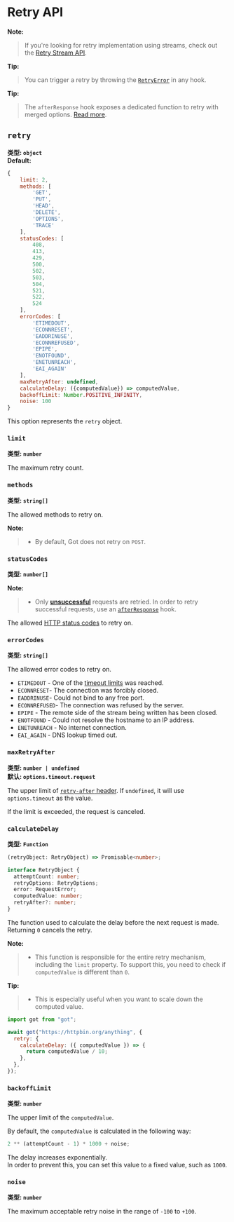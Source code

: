 # Retry API

**Note:**

> If you're looking for retry implementation using streams, check out the [Retry Stream API](3-streams.md#retry).

**Tip:**

> You can trigger a retry by throwing the [`RetryError`](8-errors.md#retryerror) in any hook.

**Tip:**

> The `afterResponse` hook exposes a dedicated function to retry with merged options. [Read more](9-hooks.md#afterresponse).

## `retry`

**类型: `object`**  
**Default:**

```js
{
	limit: 2,
	methods: [
		'GET',
		'PUT',
		'HEAD',
		'DELETE',
		'OPTIONS',
		'TRACE'
	],
	statusCodes: [
		408,
		413,
		429,
		500,
		502,
		503,
		504,
		521,
		522,
		524
	],
	errorCodes: [
		'ETIMEDOUT',
		'ECONNRESET',
		'EADDRINUSE',
		'ECONNREFUSED',
		'EPIPE',
		'ENOTFOUND',
		'ENETUNREACH',
		'EAI_AGAIN'
	],
	maxRetryAfter: undefined,
	calculateDelay: ({computedValue}) => computedValue,
	backoffLimit: Number.POSITIVE_INFINITY,
	noise: 100
}
```

This option represents the `retry` object.

### `limit`

**类型: `number`**

The maximum retry count.

### `methods`

**类型: `string[]`**

The allowed methods to retry on.

**Note:**

> - By default, Got does not retry on `POST`.

### `statusCodes`

**类型: `number[]`**

**Note:**

> - Only [**unsuccessful**](8-errors.md#) requests are retried. In order to retry successful requests, use an [`afterResponse`](9-hooks.md#afterresponse) hook.

The allowed [HTTP status codes](https://developer.mozilla.org/en-US/docs/Web/HTTP/Status) to retry on.

### `errorCodes`

**类型: `string[]`**

The allowed error codes to retry on.

- `ETIMEDOUT` - One of the [timeout limits](6-timeout.md) was reached.
- `ECONNRESET`- The connection was forcibly closed.
- `EADDRINUSE`- Could not bind to any free port.
- `ECONNREFUSED`- The connection was refused by the server.
- `EPIPE` - The remote side of the stream being written has been closed.
- `ENOTFOUND` - Could not resolve the hostname to an IP address.
- `ENETUNREACH` - No internet connection.
- `EAI_AGAIN` - DNS lookup timed out.

### `maxRetryAfter`

**类型: `number | undefined`**  
**默认: `options.timeout.request`**

The upper limit of [`retry-after` header](https://developer.mozilla.org/en-US/docs/Web/HTTP/Headers/Retry-After). If `undefined`, it will use `options.timeout` as the value.

If the limit is exceeded, the request is canceled.

### `calculateDelay`

**类型: `Function`**

```ts
(retryObject: RetryObject) => Promisable<number>;
```

```ts
interface RetryObject {
  attemptCount: number;
  retryOptions: RetryOptions;
  error: RequestError;
  computedValue: number;
  retryAfter?: number;
}
```

The function used to calculate the delay before the next request is made. Returning `0` cancels the retry.

**Note:**

> - This function is responsible for the entire retry mechanism, including the `limit` property. To support this, you need to check if `computedValue` is different than `0`.

**Tip:**

> - This is especially useful when you want to scale down the computed value.

```js
import got from "got";

await got("https://httpbin.org/anything", {
  retry: {
    calculateDelay: ({ computedValue }) => {
      return computedValue / 10;
    },
  },
});
```

### `backoffLimit`

**类型: `number`**

The upper limit of the `computedValue`.

By default, the `computedValue` is calculated in the following way:

```ts
2 ** (attemptCount - 1) * 1000 + noise;
```

The delay increases exponentially.  
In order to prevent this, you can set this value to a fixed value, such as `1000`.

### `noise`

**类型: `number`**

The maximum acceptable retry noise in the range of `-100` to `+100`.
